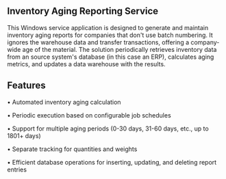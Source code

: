 ## Inventory Aging Reporting Service
This Windows service application is designed to generate and maintain inventory aging reports for companies that don't use batch numbering. It ignores the warehouse data and transfer transactions, offering a company-wide age of the material. The solution periodically retrieves inventory data from an source system's database (in this case an ERP), calculates aging metrics, and updates a data warehouse with the results.

## Features

• Automated inventory aging calculation

• Periodic execution based on configurable job schedules

• Support for multiple aging periods (0-30 days, 31-60 days, etc., up to 1801+ days)

• Separate tracking for quantities and weights

• Efficient database operations for inserting, updating, and deleting report entries
